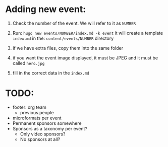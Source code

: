 # Adding new event:

  1. Check the number of the event. We will refer to it as `NUMBER`

  2. Run:
  `hugo new events/NUMBER/index.md -k event`
  it will create a template `index.md` in the: `content/events/NUMBER` directory

  3. if we have extra files, copy them into the same folder  

  4. if you want the event image displayed, it must be JPEG and it must be called `hero.jpg`
  
  5. fill in the correct data in the `index.md`


# TODO:
  * footer: org team
    * previous people
  * microformats per event
  * Permanent sponsors somewhere
  * Sponsors as a taxonomy per event?
    * Only video sponsors?
    * No sponsors at all?